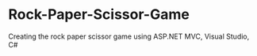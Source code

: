 # Rock-Paper-Scissor-Game
Creating the rock paper scissor game using ASP.NET MVC, Visual Studio, C#
